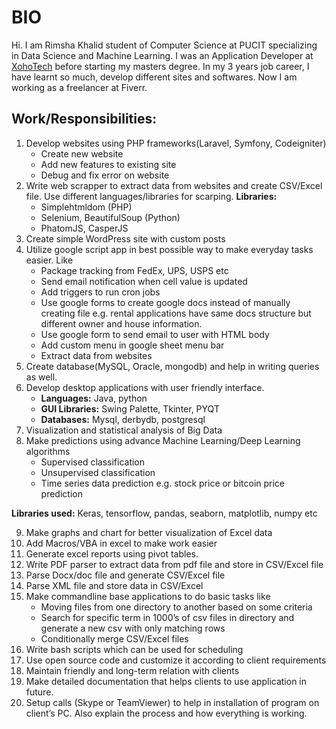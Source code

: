 # BIO

Hi. I am Rimsha Khalid student of Computer Science at PUCIT specializing in Data Science and Machine Learning. I was an Application Developer at [XohoTech](https://xoho.tech/ "Title") before starting my masters degree. In my 3 years job career, I have learnt so much, develop different sites and softwares. Now I am working as a freelancer at Fiverr.

## Work/Responsibilities:
1.	Develop websites using PHP frameworks(Laravel, Symfony, Codeigniter)
    * Create new website
    * Add new features to existing site
    * Debug and fix error on website
2.	Write web scrapper to extract data from websites and create CSV/Excel file. Use different languages/libraries for scarping. 
  **Libraries:**
    * Simplehtmldom (PHP)
    * Selenium, BeautifulSoup (Python)
    * PhatomJS, CasperJS
3.	Create simple WordPress site with custom posts
4.	Utilize google script app in best possible way to make everyday tasks easier. Like
      * Package tracking from FedEx, UPS, USPS etc
      * Send email notification when cell value is updated
      * Add triggers to run cron jobs
      * Use google forms to create google docs instead of manually creating file e.g. rental applications have same docs structure but different owner and house information.
      * Use google form to send email to user with HTML body
      * Add custom menu in google sheet menu bar
      * Extract data from websites
5.	Create database(MySQL, Oracle, mongodb) and help in writing queries as well.
6.	Develop desktop applications with user friendly interface.
    * **Languages:** Java, python 
    * **GUI Libraries:** Swing Palette, Tkinter, PYQT
    * **Databases:** Mysql, derbydb, postgresql
7.	Visualization and statistical analysis of Big Data
8.	Make predictions using advance Machine Learning/Deep Learning algorithms
    * Supervised classification
    * Unsupervised classification
    * Time series data prediction e.g. stock price or bitcoin price prediction
    
  **Libraries used:** Keras, tensorflow, pandas, seaborn, matplotlib, numpy etc
  
9.	Make graphs and chart for better visualization of Excel data
10.	Add Macros/VBA in excel to make work easier
11.	Generate excel reports using pivot tables.
12.	Write PDF parser to extract data from pdf file and store in CSV/Excel file
13.	Parse Docx/doc file and generate CSV/Excel file
14.	Parse XML file and store data in CSV/Excel
15.	Make commandline base applications to do basic tasks like
    * Moving files from one directory to another based on some criteria
    * Search for specific term in 1000’s of csv files in directory and generate a new csv with only matching rows
    * Conditionally merge CSV/Excel files
16.	Write bash scripts which can be used for scheduling
17.	Use open source code and customize it according to client requirements
18.	Maintain friendly and long-term relation with clients
19.	Make detailed documentation that helps clients to use application in future.
20.	Setup calls (Skype or TeamViewer) to help in installation of program on client’s PC. Also explain the process and how everything is working.
